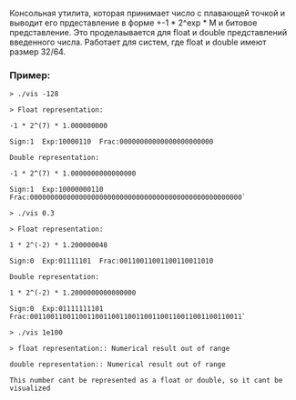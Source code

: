 Консольная утилита, которая принимает число с плавающей точкой и выводит его прдеставление в форме +-1 * 2^exp * M и битовое представление. Это проделаывается для float и double представлений введенного числа. Работает для систем, где float и double имеют размер 32/64. 

### Пример:
`> ./vis -128`

`> Float representation: `

	-1 * 2^(7) * 1.000000000 
 
	Sign:1  Exp:10000110  Frac:00000000000000000000000
 
`Double representation:`

	-1 * 2^(7) * 1.0000000000000000 
 
	Sign:1  Exp:10000000110  Frac:0000000000000000000000000000000000000000000000000000`


`> ./vis 0.3` 

`> Float representation: `

	1 * 2^(-2) * 1.200000048 
 
	Sign:0  Exp:01111101  Frac:00110011001100110011010
 
`Double representation: `

	1 * 2^(-2) * 1.2000000000000000
 
	Sign:0  Exp:01111111101  Frac:0011001100110011001100110011001100110011001100110011`


`> ./vis 1e100`

`> float representation:: Numerical result out of range`

`double representation:: Numerical result out of range`

`This number cant be represented as a float or double, so it cant be visualized`
